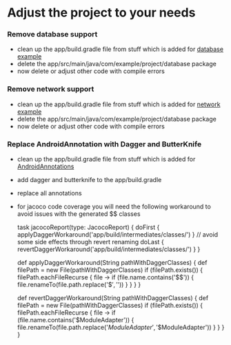 # Adjust the project to your needs

### Remove database support

* clean up the app/build.gradle file from stuff which is added for [database example](database.md)
* delete the app/src/main/java/com/example/project/database package
* now delete or adjust other code with compile errors

### Remove network support

* clean up the app/build.gradle file from stuff which is added for [network example](network.md)
* delete the app/src/main/java/com/example/project/database package
* now delete or adjust other code with compile errors

### Replace AndroidAnnotation with Dagger and ButterKnife

* clean up the app/build.gradle file from stuff which is added for [AndroidAnnotations](tools/androidannotations.md)
* add dagger and butterknife to the app/build.gradle
* replace all annotations
* for jacoco code coverage you will need the following workaround to avoid issues with the generated $$ classes


    task jacocoReport(type: JacocoReport) {
        doFirst {
            applyDaggerWorkaround('app/build/intermediates/classes/')
        }
        // avoid some side effects through revert renaming
        doLast {
            revertDaggerWorkaround('app/build/intermediates/classes/')
        }
    }

    def applyDaggerWorkaround(String pathWithDaggerClasses) {
        def filePath = new File(pathWithDaggerClasses)
        if (filePath.exists()) {
            filePath.eachFileRecurse { file ->
                if (file.name.contains('$$')) {
                    file.renameTo(file.path.replace('$$', '$'))
                }
            }
        }
    }

    def revertDaggerWorkaround(String pathWithDaggerClasses) {
        def filePath = new File(pathWithDaggerClasses)
        if (filePath.exists()) {
            filePath.eachFileRecurse { file ->
                if (file.name.contains('$ModuleAdapter')) {
                    file.renameTo(file.path.replace('$ModuleAdapter', '$$ModuleAdapter'))
                }
            }
        }
    }